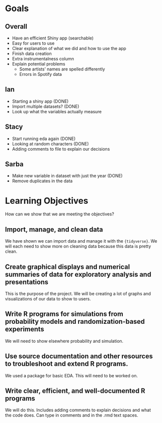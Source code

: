 # Goals

## Overall
* Have an efficient Shiny app (searchable)
* Easy for users to use
* Clear explanation of what we did and how to use the app
* Finish data creation
* Extra instrumentalness column
* Explain potential problems
  * Some artists' names are spelled differently
  * Errors in Spotify data

## Ian
* Starting a shiny app (DONE)
* Import multiple datasets? (DONE)
* Look up what the variables actually measure

## Stacy
* Start running eda again (DONE)
* Looking at random characters (DONE)
* Adding comments to file to explain our decisions

## Sarba
* Make new variable in dataset with just the year (DONE)
* Remove duplicates in the data


# Learning Objectives

How can we show that we are meeting the objectives?

## Import, manage, and clean data

We have shown we can import data and manage it with the `{tidyverse}`. We will each need to show more on cleaning data because this data is pretty clean.

## Create graphical displays and numerical summaries of data for exploratory analysis and presentations

This is the purpose of the project. We will be creating a lot of graphs and visualizations of our data to show to users.

## Write R programs for simulations from probability models and randomization-based experiments

We will need to show elsewhere probability and simulation.

## Use source documentation and other resources to troubleshoot and extend R programs.

We used a package for basic EDA. This will need to be worked on.

## Write clear, efficient, and well-documented R programs

We will do this. Includes adding comments to explain decisions and what the code does. Can type in comments and in the .rmd text spaces. 